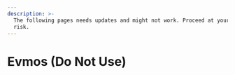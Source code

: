 ```yaml
---
description: >-
  The following pages needs updates and might not work. Proceed at your own
  risk.
---
```


# Evmos (Do Not Use)

